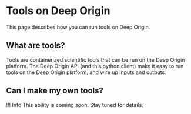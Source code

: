 # Tools on Deep Origin

This page describes how you can run tools on Deep Origin.

## What are tools? 

Tools are containerized scientific tools that can be run on the Deep Origin platform. The Deep Origin API (and this python client) make it easy to run tools on the Deep Origin platform, and wire up inputs and outputs. 


## Can I make my own tools?

!!! Info
    This ability is coming soon. Stay tuned for details. 